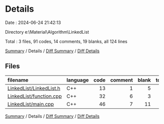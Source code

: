 # Details

Date : 2024-06-24 21:42:13

Directory e:\\Material\\Algorithm\\LinkedList

Total : 3 files,  91 codes, 14 comments, 19 blanks, all 124 lines

[Summary](results.md) / Details / [Diff Summary](diff.md) / [Diff Details](diff-details.md)

## Files
| filename | language | code | comment | blank | total |
| :--- | :--- | ---: | ---: | ---: | ---: |
| [LinkedList/LinkedList.h](/LinkedList/LinkedList.h) | C++ | 13 | 1 | 5 | 19 |
| [LinkedList/function.cpp](/LinkedList/function.cpp) | C++ | 32 | 6 | 3 | 41 |
| [LinkedList/main.cpp](/LinkedList/main.cpp) | C++ | 46 | 7 | 11 | 64 |

[Summary](results.md) / Details / [Diff Summary](diff.md) / [Diff Details](diff-details.md)